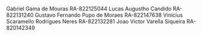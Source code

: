 Gabriel Gama de Mouras RA-822125044
Lucas Augustho Candido RA-822131240
Gustavo Fernando Pupo de Moraes RA-822147638
Vinicius Scaramello Rodrigues Neres RA-822132281
Joao Victor Varella Siqueira RA-820142349
